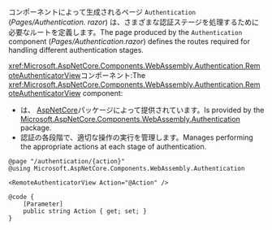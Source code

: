 <span data-ttu-id="88437-101">コンポーネントによって生成されるページ `Authentication` (*Pages/Authentication. razor*) は、さまざまな認証ステージを処理するために必要なルートを定義します。</span><span class="sxs-lookup"><span data-stu-id="88437-101">The page produced by the `Authentication` component (*Pages/Authentication.razor*) defines the routes required for handling different authentication stages.</span></span>

<span data-ttu-id="88437-102"><xref:Microsoft.AspNetCore.Components.WebAssembly.Authentication.RemoteAuthenticatorView>コンポーネント:</span><span class="sxs-lookup"><span data-stu-id="88437-102">The <xref:Microsoft.AspNetCore.Components.WebAssembly.Authentication.RemoteAuthenticatorView> component:</span></span>

* <span data-ttu-id="88437-103">は、 [AspNetCore](https://www.nuget.org/packages/Microsoft.AspNetCore.Components.WebAssembly.Authentication/)パッケージによって提供されています。</span><span class="sxs-lookup"><span data-stu-id="88437-103">Is provided by the [Microsoft.AspNetCore.Components.WebAssembly.Authentication](https://www.nuget.org/packages/Microsoft.AspNetCore.Components.WebAssembly.Authentication/) package.</span></span>
* <span data-ttu-id="88437-104">認証の各段階で、適切な操作の実行を管理します。</span><span class="sxs-lookup"><span data-stu-id="88437-104">Manages performing the appropriate actions at each stage of authentication.</span></span>

```razor
@page "/authentication/{action}"
@using Microsoft.AspNetCore.Components.WebAssembly.Authentication

<RemoteAuthenticatorView Action="@Action" />

@code {
    [Parameter]
    public string Action { get; set; }
}
```
